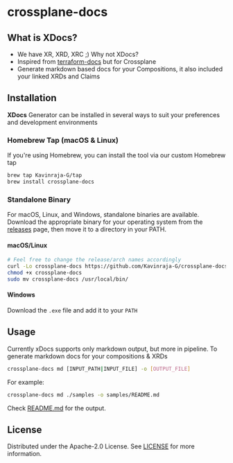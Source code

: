 # crossplane-docs
## What is XDocs?
- We have XR, XRD, XRC ;) Why not XDocs?
- Inspired from [terraform-docs](https://github.com/terraform-docs/terraform-docs) but for Crossplane
- Generate markdown based docs for your Compositions, it also included your linked XRDs and Claims

## Installation
**XDocs** Generator can be installed in several ways to suit your preferences and development environments
### Homebrew Tap (macOS & Linux)

If you're using Homebrew, you can install the tool via our custom Homebrew tap

```bash
brew tap Kavinraja-G/tap
brew install crossplane-docs
```
### Standalone Binary
For macOS, Linux, and Windows, standalone binaries are available. Download the appropriate binary for your operating system from the [releases](https://github.com/Kavinraja-G/crossplane-docs/releases/) page, then move it to a directory in your PATH.

#### macOS/Linux
```bash
# Feel free to change the release/arch names accordingly
curl -Lo crossplane-docs https://github.com/Kavinraja-G/crossplane-docs/releases/download/v0.1.0/crossplane-docs_v0.1.0_darwin_amd64.tar.gz
chmod +x crossplane-docs
sudo mv crossplane-docs /usr/local/bin/
```
#### Windows
Download the `.exe` file and add it to your `PATH`

## Usage
Currently xDocs supports only markdown output, but more in pipeline. To generate markdown docs for your compositions & XRDs
```bash
crossplane-docs md [INPUT_PATH|INPUT_FILE] -o [OUTPUT_FILE]
```
For example:
```bash
crossplane-docs md ./samples -o samples/README.md
```
Check [README.md](./samples/README.md) for the output.

## License
Distributed under the Apache-2.0 License. See [LICENSE](./LICENSE) for more information.